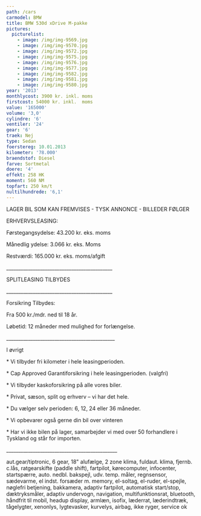 ```yaml
---
path: /cars
carmodel: BMW
title: BMW 530d xDrive M-pakke
pictures:
  picturelist:
    - image: /img/img-9569.jpg
    - image: /img/img-9570.jpg
    - image: /img/img-9572.jpg
    - image: /img/img-9575.jpg
    - image: /img/img-9576.jpg
    - image: /img/img-9577.jpg
    - image: /img/img-9582.jpg
    - image: /img/img-9581.jpg
    - image: /img/img-9580.jpg
year: '2013'
monthlycost: 3900 kr. inkl. moms
firstcost: 54000 kr. inkl.  moms
value: '165000'
volume: '3,0'
cylindre: '6'
ventiler: '24'
gear: '6'
traek: Nej
type: Sedan
foerstereg: 10.01.2013
kilometer: '78.000'
braendstof: Diesel
farve: Sortmetal
doere: '4'
effekt: 258 HK
moment: 560 NM
topfart: 250 km/t
nultilhundrede: '6,1'
---
```

LAGER BIL SOM KAN FREMVISES - TYSK ANNONCE - BILLEDER FØLGER

ERHVERVSLEASING:

 Førstegangsydelse: 43.200 kr. eks. moms

 Månedlig ydelse: 3.066 kr. eks. Moms

 Restværdi: 165.000 kr. eks. moms/afgift

\_\_\_\_\_\_\_\_\_\_\_\_\_\_\_\_\_\_\_\_\_\_\_\_\_\_\_\_\_\_\_\_\_\_\_\_\_\_\_\_\_\_\_\_

 SPLITLEASING TILBYDES

 \_\_\_\_\_\_\_\_\_\_\_\_\_\_\_\_\_\_\_\_\_\_\_\_\_\_\_\_\_\_\_\_\_\_\_\_\_\_\_\_\_\_\_\_

 Forsikring Tilbydes:

 Fra 500 kr./mdr. ned til 18 år.

 Løbetid: 12 måneder med mulighed for forlængelse.

\_\_\_\_\_\_\_\_\_\_\_\_\_\_\_\_\_\_\_\_\_\_\_\_\_\_\_\_\_\_\_\_\_\_\_\_\_\_\_\_\_\_\_\__

I øvrigt

\* Vi tilbyder fri kilometer i hele leasingperioden.

\* Cap Approved Garantiforsikring i hele leasingperioden. (valgfri)

\* Vi tilbyder kaskoforsikring på alle vores biler.

\* Privat, sæson, split og erhverv – vi har det hele.

\* Du vælger selv perioden: 6, 12, 24 eller 36 måneder.

\* Vi opbevarer også gerne din bil over vinteren

\* Har vi ikke bilen på lager, samarbejder vi med over 50 forhandlere i Tyskland og står for importen.

\_\_\_\_\_\_\_\_\_\_\_\_\_\_\_\_\_\_\_\_\_\_\_\_\_\_\_\_\_\_\_\_\_\_\_\_\_\_\_\_\_\_\_\_\_\_

aut.gear/tiptronic, 6 gear, 18" alufælge, 2 zone klima, fuldaut. klima, fjernb. c.lås, ratgearskifte (paddle shift), fartpilot, kørecomputer, infocenter, startspærre, auto. nedbl. bakspejl, udv. temp. måler, regnsensor, sædevarme, el indst. forsæder m. memory, el-soltag, el-ruder, el-spejle, nøglefri betjening, bakkamera, adaptiv fartpilot, automatisk start/stop, dæktryksmåler, adaptiv undervogn, navigation, multifunktionsrat, bluetooth, håndfrit til mobil, headup display, armlæn, isofix, læderrat, læderindtræk, tågelygter, xenonlys, lygtevasker, kurvelys, airbag, ikke ryger, service ok
